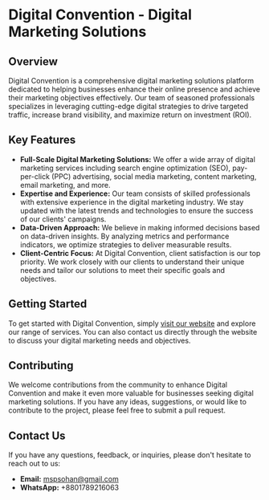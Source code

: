 # Digital Convention - Digital Marketing Solutions

## Overview

Digital Convention is a comprehensive digital marketing solutions platform dedicated to helping businesses enhance their online presence and achieve their marketing objectives effectively. Our team of seasoned professionals specializes in leveraging cutting-edge digital strategies to drive targeted traffic, increase brand visibility, and maximize return on investment (ROI).

## Key Features

-  **Full-Scale Digital Marketing Solutions:** We offer a wide array of digital marketing services including search engine optimization (SEO), pay-per-click (PPC) advertising, social media marketing, content marketing, email marketing, and more.
-  **Expertise and Experience:** Our team consists of skilled professionals with extensive experience in the digital marketing industry. We stay updated with the latest trends and technologies to ensure the success of our clients' campaigns.
-  **Data-Driven Approach:** We believe in making informed decisions based on data-driven insights. By analyzing metrics and performance indicators, we optimize strategies to deliver measurable results.
-  **Client-Centric Focus:** At Digital Convention, client satisfaction is our top priority. We work closely with our clients to understand their unique needs and tailor our solutions to meet their specific goals and objectives.

## Getting Started

To get started with Digital Convention, simply [visit our website](https://digi-cove.netlify.app) and explore our range of services. You can also contact us directly through the website to discuss your digital marketing needs and objectives.

## Contributing

We welcome contributions from the community to enhance Digital Convention and make it even more valuable for businesses seeking digital marketing solutions. If you have any ideas, suggestions, or would like to contribute to the project, please feel free to submit a pull request.

## Contact Us

If you have any questions, feedback, or inquiries, please don't hesitate to reach out to us:

-  **Email:** mspsohan@gmail.com
-  **WhatsApp:** +8801789216063
